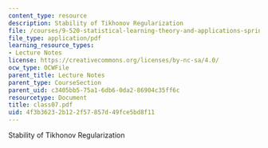 ```yaml
---
content_type: resource
description: Stability of Tikhonov Regularization
file: /courses/9-520-statistical-learning-theory-and-applications-spring-2003/4f3b36232b122f57857d49fce5bd8f11_class07.pdf
file_type: application/pdf
learning_resource_types:
- Lecture Notes
license: https://creativecommons.org/licenses/by-nc-sa/4.0/
ocw_type: OCWFile
parent_title: Lecture Notes
parent_type: CourseSection
parent_uid: c3405bb5-75a1-6db6-0da2-86904c35ff6c
resourcetype: Document
title: class07.pdf
uid: 4f3b3623-2b12-2f57-857d-49fce5bd8f11
---
```

Stability of Tikhonov Regularization